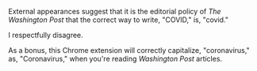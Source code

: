 External appearances suggest that it is the editorial policy of _The Washington
Post_ that the correct way to write, "COVID," is, "covid."

I respectfully disagree.

As a bonus, this Chrome extension will correctly capitalize, "coronavirus," as,
"Coronavirus," when you're reading _Washington Post_ articles.
